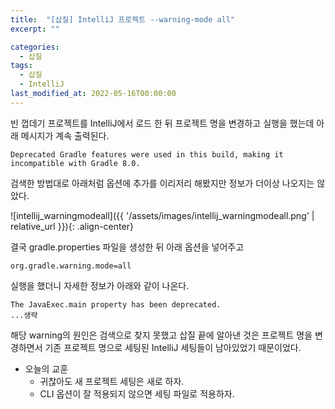 ```yaml
---
title:  "[삽질] IntelliJ 프로젝트 --warning-mode all"
excerpt: ""

categories:
  - 삽질
tags:
  - 삽질
  - IntelliJ
last_modified_at: 2022-05-16T00:00:00
---
```



빈 껍데기 프로젝트를 IntelliJ에서 로드 한 뒤 프로젝트 명을 변경하고 실행을 했는데 아래 메시지가 계속 출력된다.

```
Deprecated Gradle features were used in this build, making it incompatible with Gradle 8.0.
```

검색한 방법대로 아래처럼 옵션에 추가를 이리저리 해봤지만 정보가 더이상 나오지는 않았다.

![intellij_warningmodeall]({{ '/assets/images/intellij_warningmodeall.png' | relative_url }}){: .align-center}

결국 gradle.properties 파일을 생성한 뒤 아래 옵션을 넣어주고

```
org.gradle.warning.mode=all
```

실행을 했더니 자세한 정보가 아래와 같이 나온다.

```
The JavaExec.main property has been deprecated.
...생략
```

해당 warning의 원인은 검색으로 찾지 못했고 삽질 끝에 알아낸 것은 프로젝트 명을 변경하면서 기존 프로젝트 명으로 세팅된 IntelliJ 세팅들이 남아있었기 때문이었다.

- 오늘의 교훈
    - 귀찮아도 새 프로젝트 세팅은 새로 하자.
    - CLI 옵션이 잘 적용되지 않으면 세팅 파일로 적용하자.